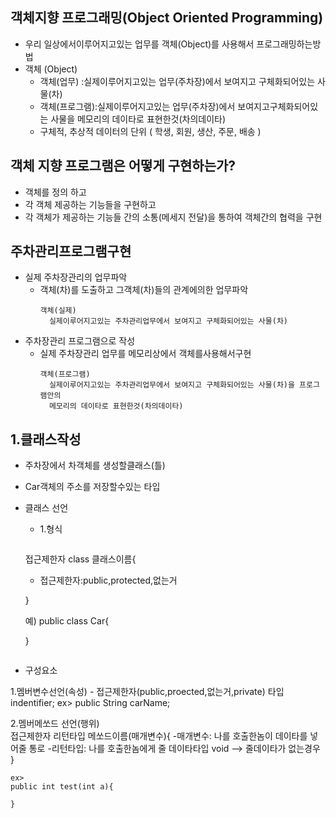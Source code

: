 
## 객체지향 프로그래밍(Object Oriented Programming)
  - 우리 일상에서이루어지고있는 업무를 객체(Object)를 사용해서 프로그래밍하는방법
  - 객체 (Object)
	 - 객체(업무)   :실제이루어지고있는 업무(주차장)에서 보여지고 구체화되어있는 사물(차)  
	 - 객체(프로그램):실제이루어지고있는 업무(주차장)에서 보여지고구체화되어있는 사물을 메모리의 데이타로 표현한것(차의데이타) 
	 - 구체적, 추상적 데이터의 단위 ( 학생, 회원, 생산, 주문, 배송 )

## 객체 지향 프로그램은 어떻게 구현하는가?

- 객체를 정의 하고 
- 각 객체 제공하는 기능들을 구현하고
- 각 객체가 제공하는 기능들 간의 소통(메세지 전달)을 통하여 객체간의 협력을 구현 



 ## 주차관리프로그램구현
 
   - 실제 주차장관리의 업무파악
     - 객체(차)를 도출하고 그객체(차)들의 관계에의한 업무파악
       ```
       객체(실제)
         실제이루어지고있는 주차관리업무에서 보여지고 구체화되어있는 사물(차)    
       ```
   - 주차장관리 프로그램으로 작성 
     - 실제 주차장관리 업무를 메모리상에서 객체를사용해서구현
       ```
       객체(프로그램)
         실제이루어지고있는 주차관리업무에서 보여지고 구체화되어있는 사물(차)을 프로그램안의
         메모리의 데이타로 표현한것(차의데이타)
       ```

  ## 1.클래스작성
  - 주차장에서 차객체를 생성할클래스(틀)
  - Car객체의 주소를 저장할수있는 타입
  - 클래스 선언

     - 1.형식
       ```
	접근제한자  class  클래스이름{
	- 접근제한자:public,protected,없는거
	
	} 

	예)
	public class Car{
	
	}
      ```
      
 -  구성요소

   1.멤버변수선언(속성)
      - 접근제한자(public,proected,없는거,private) 타입 indentifier;
        ex> public String carName;

   2.멤버메쏘드 선언(행위)    
	접근제한자 리턴타입 메쏘드이름(매개변수){
		-매개변수: 나를 호출한놈이 데이타를 넣어줄 통로
		-리턴타입: 나를 호출한놈에게 줄 데이타타입 
		void --> 줄데이타가 없는경우
		}
	
 	ex> 
 	public int test(int a){

	}







